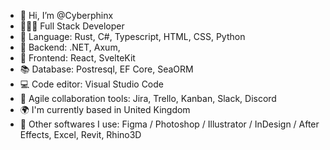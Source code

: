 - 👋 Hi, I’m @Cyberphinx
- 🧛🏽‍♀️ Full Stack Developer
- 🌱 Language: Rust, C#, Typescript, HTML, CSS, Python
- 🌳 Backend: .NET, Axum, 
- 🌹 Frontend: React, SvelteKit
- 📚 Database: Postresql, EF Core, SeaORM
- 💻 Code editor: Visual Studio Code
- 💼 Agile collaboration tools: Jira, Trello, Kanban, Slack, Discord
- 🌍 I'm currently based in United Kingdom
- 🔧 Other softwares I use: Figma / Photoshop / Illustrator / InDesign / After Effects, Excel, Revit, Rhino3D

<!---
Cyberphinx/Cyberphinx is a ✨ special ✨ repository because its `README.md` (this file) appears on your GitHub profile.
You can click the Preview link to take a look at your changes.
--->
